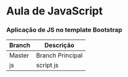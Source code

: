 # Aula de JavaScript

### Aplicação de JS no template Bootstrap

| Branch | Descrição |
| ------ | ------ |
| Master | Branch Principal |
| js | script js |